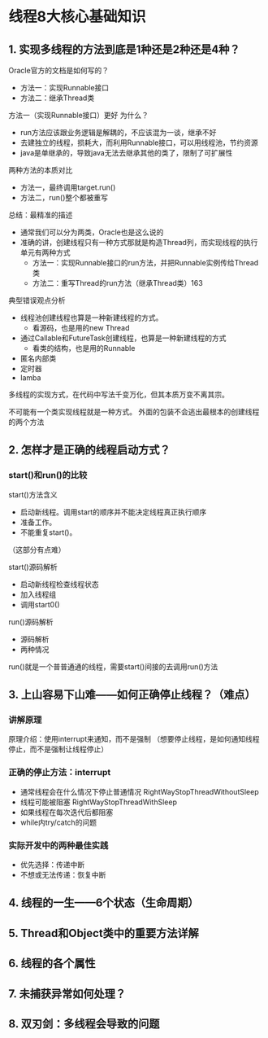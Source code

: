 # 线程8大核心基础知识

## 1. 实现多线程的方法到底是1种还是2种还是4种？

Oracle官方的文档是如何写的？
- 方法一：实现Runnable接口
- 方法二：继承Thread类

方法一（实现Runnable接口）更好
为什么？
- run方法应该跟业务逻辑是解耦的，不应该混为一谈，继承不好
- 去建独立的线程，损耗大，而利用Runnable接口，可以用线程池，节约资源
- java是单继承的，导致java无法去继承其他的类了，限制了可扩展性

两种方法的本质对比
- 方法一，最终调用target.run()
- 方法二，run()整个都被重写

总结：最精准的描述
- 通常我们可以分为两类，Oracle也是这么说的
- 准确的讲，创建线程只有一种方式那就是构造Thread列，而实现线程的执行单元有两种方式
    - 方法一：实现Runnable接口的run方法，并把Runnable实例传给Thread类
    - 方法二：重写Thread的run方法（继承Thread类）163

典型错误观点分析
- 线程池创建线程也算是一种新建线程的方式。
    - 看源码，也是用的new Thread
- 通过Callable和FutureTask创建线程，也算是一种新建线程的方式
    - 看类的结构，也是用的Runnable
- 匿名内部类
- 定时器
- lamba

多线程的实现方式，在代码中写法千变万化，但其本质万变不离其宗。

不可能有一个类实现线程就是一种方式。
外面的包装不会逃出最根本的创建线程的两个方法

## 2. 怎样才是正确的线程启动方式？

### start()和run()的比较

start()方法含义
- 启动新线程。调用start的顺序并不能决定线程真正执行顺序
- 准备工作。
- 不能重复start()。

（这部分有点难）

start()源码解析
- 启动新线程检查线程状态
- 加入线程组
- 调用start0()

run()源码解析
- 源码解析
- 两种情况

run()就是一个普普通通的线程，需要start()间接的去调用run()方法


## 3. 上山容易下山难——如何正确停止线程？（难点）

### 讲解原理

原理介绍：使用interrupt来通知，而不是强制
（想要停止线程，是如何通知线程停止，而不是强制让线程停止）

### 正确的停止方法：interrupt

- 通常线程会在什么情况下停止普通情况  RightWayStopThreadWithoutSleep
- 线程可能被阻塞  RightWayStopThreadWithSleep
- 如果线程在每次迭代后都阻塞
- while内try/catch的问题

### 实际开发中的两种最佳实践

- 优先选择：传递中断
- 不想或无法传递：恢复中断



## 4. 线程的一生——6个状态（生命周期）

## 5. Thread和Object类中的重要方法详解

## 6. 线程的各个属性

## 7. 未捕获异常如何处理？

## 8. 双刃剑：多线程会导致的问题